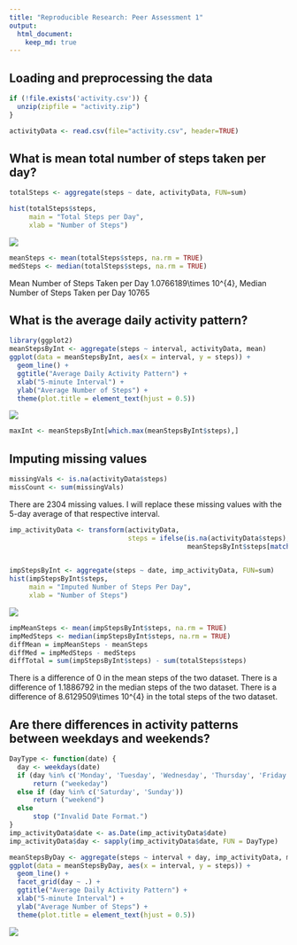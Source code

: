 ```yaml
---
title: "Reproducible Research: Peer Assessment 1"
output: 
  html_document:
    keep_md: true
---
```



## Loading and preprocessing the data

```r
if (!file.exists('activity.csv')) {
  unzip(zipfile = "activity.zip")
}

activityData <- read.csv(file="activity.csv", header=TRUE)
```


## What is mean total number of steps taken per day?

```r
totalSteps <- aggregate(steps ~ date, activityData, FUN=sum)

hist(totalSteps$steps,
     main = "Total Steps per Day",
     xlab = "Number of Steps")
```

![](PA1_template_files/figure-html/mean_steps-1.png)<!-- -->

```r
meanSteps <- mean(totalSteps$steps, na.rm = TRUE)
medSteps <- median(totalSteps$steps, na.rm = TRUE)
```
Mean Number of Steps Taken per Day 1.0766189\times 10^{4},
Median Number of Steps Taken per Day 10765

## What is the average daily activity pattern?

```r
library(ggplot2)
meanStepsByInt <- aggregate(steps ~ interval, activityData, mean)
ggplot(data = meanStepsByInt, aes(x = interval, y = steps)) +
  geom_line() +
  ggtitle("Average Daily Activity Pattern") +
  xlab("5-minute Interval") +
  ylab("Average Number of Steps") +
  theme(plot.title = element_text(hjust = 0.5))
```

![](PA1_template_files/figure-html/unnamed-chunk-1-1.png)<!-- -->

```r
maxInt <- meanStepsByInt[which.max(meanStepsByInt$steps),]
```



## Imputing missing values

```r
missingVals <- is.na(activityData$steps)
missCount <- sum(missingVals)
```

There are 2304 missing values. I will replace these missing values with the 5-day average of that respective interval.


```r
imp_activityData <- transform(activityData,
                              steps = ifelse(is.na(activityData$steps),
                                             meanStepsByInt$steps[match(activityData$interval, 
                                                                        meanStepsByInt$interval)],activityData$steps))

impStepsByInt <- aggregate(steps ~ date, imp_activityData, FUN=sum)
hist(impStepsByInt$steps,
     main = "Imputed Number of Steps Per Day",
     xlab = "Number of Steps")
```

![](PA1_template_files/figure-html/unnamed-chunk-3-1.png)<!-- -->

```r
impMeanSteps <- mean(impStepsByInt$steps, na.rm = TRUE)
impMedSteps <- median(impStepsByInt$steps, na.rm = TRUE)
diffMean = impMeanSteps - meanSteps
diffMed = impMedSteps - medSteps
diffTotal = sum(impStepsByInt$steps) - sum(totalSteps$steps)
```

There is a difference of 0 in the mean steps of the two dataset. There is a difference of 1.1886792 in the median steps of the two dataset. There is a difference of 8.6129509\times 10^{4} in the total steps of the two dataset.

## Are there differences in activity patterns between weekdays and weekends?

```r
DayType <- function(date) {
  day <- weekdays(date)
  if (day %in% c('Monday', 'Tuesday', 'Wednesday', 'Thursday', 'Friday'))
      return ("weekeday")
  else if (day %in% c('Saturday', 'Sunday'))
      return ("weekend")
  else
      stop ("Invalid Date Format.")
}
imp_activityData$date <- as.Date(imp_activityData$date)
imp_activityData$day <- sapply(imp_activityData$date, FUN = DayType)

meanStepsByDay <- aggregate(steps ~ interval + day, imp_activityData, mean)
ggplot(data = meanStepsByDay, aes(x = interval, y = steps)) + 
  geom_line() +
  facet_grid(day ~ .) +
  ggtitle("Average Daily Activity Pattern") +
  xlab("5-minute Interval") +
  ylab("Average Number of Steps") +
  theme(plot.title = element_text(hjust = 0.5))
```

![](PA1_template_files/figure-html/unnamed-chunk-4-1.png)<!-- -->
